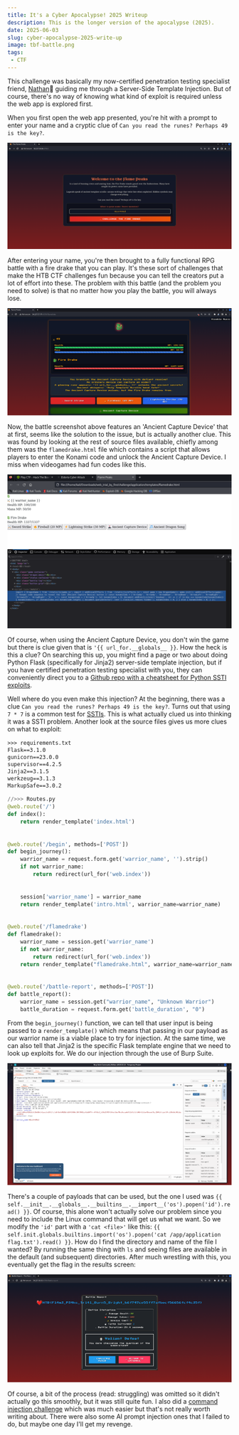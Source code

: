 ```yaml
---
title: It's a Cyber Apocalypse! 2025 Writeup
description: This is the longer version of the apocalypse (2025).
date: 2025-06-03
slug: cyber-apocalypse-2025-write-up
image: tbf-battle.png
tags:
 - CTF
---
```


This challenge was basically my now-certified penetration testing specialist friend, [Nathan](https://nathan-ellison.com/)🥳 guiding me through a Server-Side Template Injection. But of course, there's no way of knowing what kind of exploit is required unless the web app is explored first.


When you first open the web app presented, you're hit with a prompt to enter your name and a cryptic clue of `Can you read the runes? Perhaps 49 is the key?`.

![The Welcome screen for Trial By Fire](tbf-welcome.png)


After entering your name, you're then brought to a fully functional RPG battle with a fire drake that you can play. It's these sort of challenges that make the HTB CTF challenges fun because you can tell the creators put a lot of effort into these.
The problem with this battle (and the problem you need to solve) is that no matter how you play the battle, you will always lose.


![The battle screen for Trial By Fire](tbf-battle.png)


Now, the battle screenshot above features an 'Ancient Capture Device' that at first, seems like the solution to the issue, but is actually another clue. This was found by looking at the rest of source files available, chiefly among them was the `flamedrake.html` file which contains a script that allows players to enter the Konami code and unlock the Ancient Capture Device. I miss when videogames had fun codes like this.

![The flamedrake.html file including a Konami code](tbf-flamedrake-html.png)

Of course, when using the Ancient Capture Device, you don't win the game but there is clue given that is `'{{ url_for.__globals__ }}`. How the heck is this a clue?
On searching this up, you might find a page or two about doing Python Flask (specifically for Jinja2) server-side template injection, but if you have certified penetration testing specialist with you, they can conveniently direct you to a [Github repo with a cheatsheet for Python SSTI exploits](https://github.com/swisskyrepo/PayloadsAllTheThings/blob/master/Server%20Side%20Template%20Injection/Python.md#exploit-the-ssti-by-calling-ospopenread).


Well where do you even make this injection? At the beginning, there was a clue `Can you read the runes? Perhaps 49 is the key?`. Turns out that using `7 * 7` is a common test for [SSTIs](https://portswigger.net/web-security/server-side-template-injection#plaintext-context). This is what actually clued us into thinking it was a SSTI problem. Another look at the source files gives us more clues on what to exploit:


```
>>> requirements.txt
Flask==3.1.0
gunicorn==23.0.0
supervisor==4.2.5
Jinja2==3.1.5
werkzeug==3.1.3
MarkupSafe==3.0.2
```

```python
//>>> Routes.py 
@web.route('/')
def index():
    return render_template('index.html')


@web.route('/begin', methods=['POST'])
def begin_journey():
    warrior_name = request.form.get('warrior_name', '').strip()
    if not warrior_name:
        return redirect(url_for('web.index'))


    session['warrior_name'] = warrior_name
    return render_template('intro.html', warrior_name=warrior_name)


@web.route('/flamedrake')
def flamedrake():
    warrior_name = session.get('warrior_name')
    if not warrior_name:
        return redirect(url_for('web.index'))
    return render_template("flamedrake.html", warrior_name=warrior_name)


@web.route('/battle-report', methods=['POST'])
def battle_report():
    warrior_name = session.get("warrior_name", "Unknown Warrior")
    battle_duration = request.form.get('battle_duration', "0")
```


From the `begin_journey()` function, we can tell that user input is being passed to a `render_template()` which means that passing in our payload as our warrior name is a viable place to try for injection. At the same time, we can also tell that Jinja2 is the specific Flask template engine that we need to look up exploits for. We do our injection through the use of Burp Suite.

![Making use of Burp Suite's Request Interceptor](tbf-burp-suite.png)


There's a couple of payloads that can be used, but the one I used was `{{ self.__init__.__globals__.__builtins__.__import__('os').popen('id').read() }}`. Of course, this alone won't actually solve our problem since you need to include the Linux command that will get us what we want.
So we modify the `'id'` part with a `'cat <file>'` like this:
`{{ self.init.globals.builtins.import('os').popen('cat /app/application flag.txt').read() }}`.
How do I find the directory and name of the file I wanted? By running the same thing with `ls` and seeing files are available in the default (and subsequent) directories.
After much wrestling with this, you eventually get the flag in the results screen:


![The results screen with our victory(?)](tbf-victory.png)


Of course, a bit of the process (read: struggling) was omitted so it didn't actually go this smoothly, but it was still quite fun. I also did a [command injection challenge](https://github.com/hackthebox/cyber-apocalypse-2025/tree/main/web/web_whispers_of_the_moonbeam) which was much easier but that's not really worth writing about. There were also some AI prompt injection ones that I failed to do, but maybe one day I'll get my revenge.


